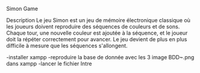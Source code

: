 Simon Game

Description
Le jeu Simon est un jeu de mémoire électronique classique où les joueurs
doivent reproduire des séquences de couleurs et de sons. Chaque tour,
une nouvelle couleur est ajoutée à la séquence, et le joueur doit la répéter correctement pour avancer.
Le jeu devient de plus en plus difficile à mesure que les séquences s'allongent.


-installer xampp 
-reproduire la base de donnée avec les 3 image BDD~.png dans xampp
-lancer le fichier Intre


